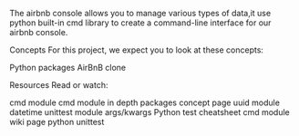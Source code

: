 The airbnb console allows you to manage various types of data,it use python built-in cmd library to create a command-line interface for our airbnb console.

Concepts
For this project, we expect you to look at these concepts:

Python packages
AirBnB clone

Resources
Read or watch:

cmd module
cmd module in depth
packages concept page
uuid module
datetime
unittest module
args/kwargs
Python test cheatsheet
cmd module wiki page
python unittest
